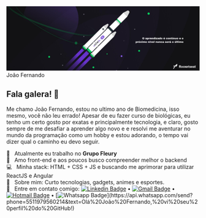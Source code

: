 <img width="auto" src="https://github.com/joaoxfernando/joaoxfernando/blob/master/banner.png">
João Fernando

## Fala galera! 👋
Me chamo João Fernando, estou no ultimo ano de Biomedicina, isso mesmo, você não leu errado!
Apesar de eu fazer curso de biológicas, eu tenho um certo gosto por exatas e principalmente tecnologia, e
claro, gosto sempre de me desafiar a aprender algo novo e e resolvi me aventurar no mundo da programação
como um hobby e estou adorando, o tempo vai dizer qual o caminho eu devo seguir.

 🔬  &nbsp; Atualmente eu trabalho no **Grupo Fleury**
 <br/> :purple_heart: &nbsp; Amo front-end e aos poucos busco compreender melhor o backend
 <br/> :computer: &nbsp; Minha stack: HTML + CSS + JS e buscando me aprimorar para utilizar ReactJS e Angular
 <br/> 💬  &nbsp; Sobre mim: Curto tecnologias, gadgets, animes e esportes.
 <br/> :email: &nbsp; Entre em contato comigo: [![Linkedin Badge](https://img.shields.io/badge/-LinkedIn-blue?style=flat-square&logo=Linkedin&logoColor=white&link=https://www.linkedin.com/in/joaoxfernando/)](https://www.linkedin.com/in/joaoxfernando/) • [![Gmail Badge](https://img.shields.io/badge/-GMail.com-c14438?style=flat-square&logo=Gmail&logoColor=white&link=mailto:joaofernando1988@gmail.com)](mailto:joaofernando1988@gmail.com) • [![Hotmail Badge](https://img.shields.io/badge/-Outlook-0078D4?style=flat-square&logo=microsoft-outlook&logoColor=white&link=mailto:joaoxfernando@outlook.com)](mailto:joaoxfernando@outlook.com) • [![Whatsapp Badge](https://img.shields.io/badge/-WhatsApp-4CA143?style=flat-square&labelColor=4CA143&logo=whatsapp&logoColor=white&link=https://api.whatsapp.com/send?phone=5584999122284&text=Olá%20João%20Fernando,%20vi%20seu%20perfil%20do%20GitHub!)](https://api.whatsapp.com/send?phone=5511979560214&text=Olá%20João%20Fernando,%20vi%20seu%20perfil%20do%20GitHub!)
